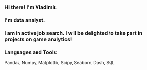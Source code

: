 ### Hi there! I'm Vladimir.

### I'm data analyst.
### I am in active job search. I will be delighted to take part in projects on game analytics!

### Languages and Tools:

Pandas, Numpy, Matplotlib, Scipy, Seaborn, Dash, SQL

<!--
**Strangervl/Strangervl** is a ✨ _special_ ✨ repository because its `README.md` (this file) appears on your GitHub profile.
-->
